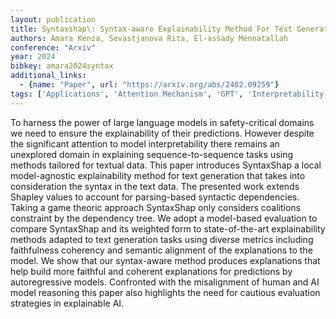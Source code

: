 ```yaml
---
layout: publication
title: Syntaxshap\: Syntax-aware Explainability Method For Text Generation
authors: Amara Kenza, Sevastjanova Rita, El-assady Mennatallah
conference: "Arxiv"
year: 2024
bibkey: amara2024syntax
additional_links:
  - {name: "Paper", url: "https://arxiv.org/abs/2402.09259"}
tags: ['Applications', 'Attention Mechanism', 'GPT', 'Interpretability And Explainability', 'Language Modeling', 'Model Architecture', 'Pretraining Methods', 'Responsible AI']
---
```

To harness the power of large language models in safety-critical domains we need to ensure the explainability of their predictions. However despite the significant attention to model interpretability there remains an unexplored domain in explaining sequence-to-sequence tasks using methods tailored for textual data. This paper introduces SyntaxShap a local model-agnostic explainability method for text generation that takes into consideration the syntax in the text data. The presented work extends Shapley values to account for parsing-based syntactic dependencies. Taking a game theoric approach SyntaxShap only considers coalitions constraint by the dependency tree. We adopt a model-based evaluation to compare SyntaxShap and its weighted form to state-of-the-art explainability methods adapted to text generation tasks using diverse metrics including faithfulness coherency and semantic alignment of the explanations to the model. We show that our syntax-aware method produces explanations that help build more faithful and coherent explanations for predictions by autoregressive models. Confronted with the misalignment of human and AI model reasoning this paper also highlights the need for cautious evaluation strategies in explainable AI.

